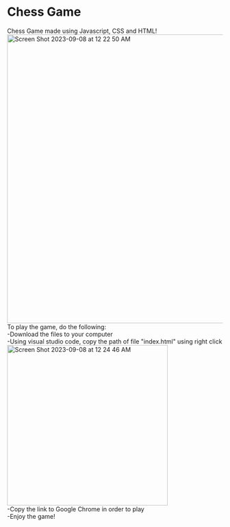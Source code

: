 # Chess Game
Chess Game made using Javascript, CSS and HTML!
  <br>
  <img width="675" alt="Screen Shot 2023-09-08 at 12 22 50 AM" src="https://github.com/Max00358/ChessGame/assets/125518862/ed337ac0-6717-4638-9e91-707106bf1579">
  <br>To play the game, do the following:
    <br>-Download the files to your computer
    <br>-Using visual studio code, copy the path of file "index.html" using right click
    <br>
    <img width="375" alt="Screen Shot 2023-09-08 at 12 24 46 AM" src="https://github.com/Max00358/ChessGame/assets/125518862/0604ca8c-fe5d-457f-ac40-3f4f45304a45">
    <br>-Copy the link to Google Chrome in order to play
    <br>-Enjoy the game!
